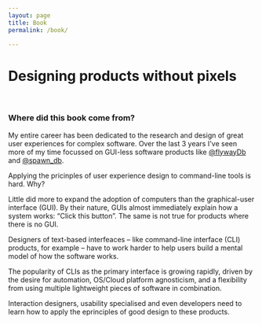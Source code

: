 ```yaml
---
layout: page
title: Book
permalink: /book/

---
```


# Designing products without pixels 
<br/>
<script async data-uid="de5ff9a08d" src="https://relentless-maker-3970.ck.page/de5ff9a08d/index.js"></script>

### Where did this book come from?

My entire career has been dedicated to the research and design of great user experiences for complex software. Over the last 3 years I've seen more of my time focussed on GUI-less software products like [@flywayDb](https://www.twitter.com/flywaydb) and [@spawn_db](https://twitter.com/spawn_db). 

Applying the pricinples of user experience design to command-line tools is hard. Why?

Little did more to expand the adoption of computers than the graphical-user interface (GUI). By their nature, GUIs almost immediately explain how a system works: “Click this button”. The same is not true for products where there is no GUI. 

Designers of text-based interfeaces – like command-line interface (CLI) products, for example – have to work harder to help users build a mental model of how the software works.

The popularity of CLIs as the primary interface is growing rapidly, driven by the desire for automation, OS/Cloud platform agnosticism, and a flexibility from using multiple lightweight pieces of software in combination.

Interaction designers, usability specialised and even developers need to learn how to apply the eprinciples of good design to these products.
